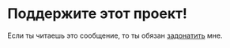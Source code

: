 # Поддержите этот проект!

Если ты читаешь это сообщение, то ты обязан [задонатить](https://media.tenor.com/NGtN8A5h5_UAAAAC/скам-заскамил.gif) мне.

